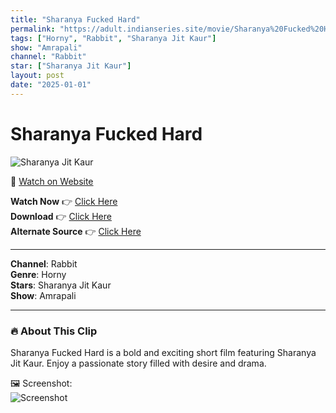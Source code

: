 ```yaml
---
title: "Sharanya Fucked Hard"
permalink: "https://adult.indianseries.site/movie/Sharanya%20Fucked%20Hard"
tags: ["Horny", "Rabbit", "Sharanya Jit Kaur"]
show: "Amrapali"
channel: "Rabbit"
star: ["Sharanya Jit Kaur"]
layout: post
date: "2025-01-01"
---
```


# Sharanya Fucked Hard

![Sharanya Jit Kaur](https://shorts.desisins.com/wp-content/uploads/2024/05/Sharanya-Jit-Kaur-Amrapali-Rabbit-DesiSins.com_.jpg)

🔗 [Watch on Website](https://adult.indianseries.site/movie/Sharanya%20Fucked%20Hard)

**Watch Now** 👉 [Click Here](https://adult.indianseries.site/movie/Sharanya%20Fucked%20Hard)  
**Download** 👉 [Click Here](https://adult.indianseries.site/movie/Sharanya%20Fucked%20Hard)  
**Alternate Source** 👉 [Click Here](https://adult.indianseries.site/movie/Sharanya%20Fucked%20Hard)

---

**Channel**: Rabbit  
**Genre**: Horny  
**Stars**: Sharanya Jit Kaur  
**Show**: Amrapali

---

### 🔥 About This Clip

Sharanya Fucked Hard is a bold and exciting short film featuring Sharanya Jit Kaur. Enjoy a passionate story filled with desire and drama.
 
🖼️ Screenshot:  
![Screenshot](https://shorts.desisins.com/wp-content/uploads/2024/05/Sharanya-Jit-Kaur-Amrapali-Rabbit-DesiSins.com_.jpg)
